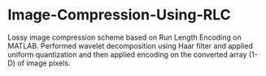 # Image-Compression-Using-RLC
Lossy image compression scheme based on Run Length Encoding on MATLAB. Performed wavelet decomposition using Haar filter and applied uniform quantization and then applied encoding on the converted array (1-D) of image pixels.
